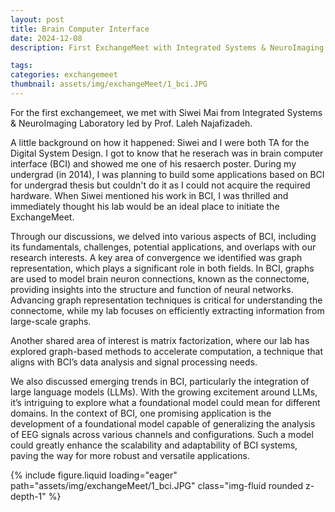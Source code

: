 ```yaml
---
layout: post
title: Brain Computer Interface
date: 2024-12-08
description: First ExchangeMeet with Integrated Systems & NeuroImaging Laboratory

tags: 
categories: exchangemeet
thumbnail: assets/img/exchangeMeet/1_bci.JPG
---
```


For the first exchangemeet, we met with Siwei Mai from Integrated Systems & NeuroImaging Laboratory led by Prof. Laleh Najafizadeh. 

A little background on how it happened: Siwei and I were both TA for the Digital System Design. I got to know that he reserach was in brain computer interface (BCI) and showed me one of his resaerch poster. During my undergrad (in 2014), I was planning to build some applications based on BCI for undergrad thesis but couldn't do it as I could not acquire the required hardware. When Siwei mentioned his work in BCI, I was thrilled and immediately thought his lab would be an ideal place to initiate the ExchangeMeet.


Through our discussions, we delved into various aspects of BCI, including its fundamentals, challenges, potential applications, and overlaps with our research interests. A key area of convergence we identified was graph representation, which plays a significant role in both fields. In BCI, graphs are used to model brain neuron connections, known as the connectome, providing insights into the structure and function of neural networks. Advancing graph representation techniques is critical for understanding the connectome, while my lab focuses on efficiently extracting information from large-scale graphs.

Another shared area of interest is matrix factorization, where our lab has explored graph-based methods to accelerate computation, a technique that aligns with BCI’s data analysis and signal processing needs. 

We also discussed emerging trends in BCI, particularly the integration of large language models (LLMs). With the growing excitement around LLMs, it’s intriguing to explore what a foundational model could mean for different domains. In the context of BCI, one promising application is the development of a foundational model capable of generalizing the analysis of EEG signals across various channels and configurations. Such a model could greatly enhance the scalability and adaptability of BCI systems, paving the way for more robust and versatile applications.









<div class="row mt-3">
    <div class="col-sm mt-3 mt-md-0">
        {% include figure.liquid loading="eager" path="assets/img/exchangeMeet/1_bci.JPG" class="img-fluid rounded z-depth-1" %}
    </div>
</div>
